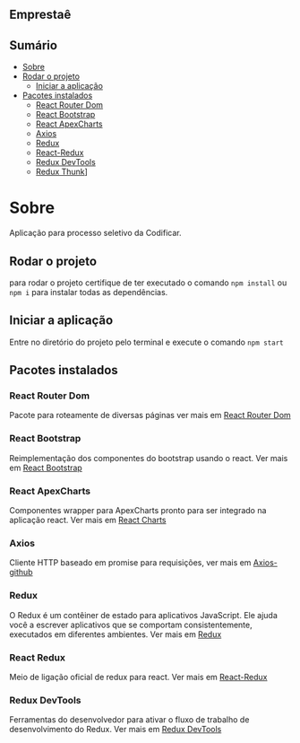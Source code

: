 ## Emprestaê

## Sumário

* [Sobre](#sobre)
* [Rodar o projeto](#rodar-projeto)
  * [Iniciar a aplicação](#iniciar-a-aplicação)
* [Pacotes instalados](#pacotes-instalados)
  * [React Router Dom](#react-router-dom)
  * [React Bootstrap](#react-bootstrap)
  * [React ApexCharts](#react-apexcharts)
  * [Axios](#axios)
  * [Redux](#redux)
  * [React-Redux](#react-redux)
  * [Redux DevTools](#redux-devtools)
  * [Redux Thunk](#redux-thunk)]

# Sobre

Aplicação para processo seletivo da Codificar.

## Rodar o projeto

para rodar o projeto certifique de ter executado o comando `npm install` ou `npm i` para instalar todas as dependências.

## Iniciar a aplicação 

Entre no diretório do projeto pelo terminal e execute o comando `npm start`

## Pacotes instalados

### React Router Dom

Pacote para roteamente de diversas páginas ver mais em [React Router Dom](https://www.npmjs.com/package/react-router-dom)

### React Bootstrap

Reimplementação dos componentes do bootstrap usando o react. Ver mais em [React Bootstrap](https://react-bootstrap.netlify.com/getting-started/introduction)

### React ApexCharts

Componentes wrapper para ApexCharts pronto para ser integrado na aplicação react. Ver mais em [React Charts](https://apexcharts.com/docs/react-charts/)

### Axios

Cliente HTTP baseado em promise para requisições, ver mais em [Axios-github](https://github.com/axios/axios)

### Redux

O Redux é um contêiner de estado para aplicativos JavaScript. Ele ajuda você a escrever aplicativos que se comportam consistentemente, executados em diferentes ambientes. Ver mais em [Redux](https://www.npmjs.com/package/redux)

### React Redux

Meio de ligação oficial de redux para react. Ver mais em [React-Redux](https://redux.js.org/basics/usagewithreact)

### Redux DevTools

Ferramentas do desenvolvedor para ativar o fluxo de trabalho de desenvolvimento do Redux. Ver mais em [Redux DevTools](https://github.com/reduxjs/redux-devtools)
